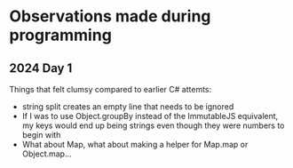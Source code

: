 # Observations made during programming

## 2024 Day 1

Things that felt clumsy compared to earlier C# attemts:

- string split creates an empty line that needs to be ignored
- If I was to use Object.groupBy instead of the ImmutableJS equivalent, my keys
  would end up being strings even though they were numbers to begin with
- What about Map, what about making a helper for Map.map or Object.map...
